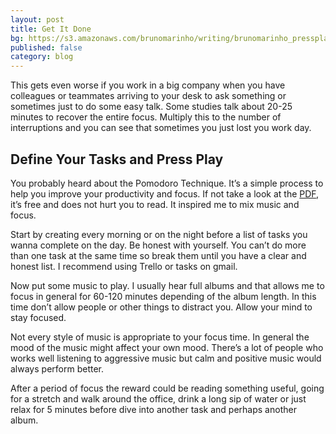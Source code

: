 ```yaml
---
layout: post
title: Get It Done
bg: https://s3.amazonaws.com/brunomarinho/writing/brunomarinho_pressplay%402x.jpg
published: false
category: blog
---
```


This gets even worse if you work in a big company when you have colleagues or teammates arriving to your desk to ask something or sometimes just to do some easy talk. Some studies talk about 20-25 minutes to recover the entire focus. Multiply this to the number of interruptions and you can see that sometimes you just lost you work day.

## Define Your Tasks and Press Play
You probably heard about the Pomodoro Technique. It’s a simple process to help you improve your productivity and focus. If not take a look at the <a href="http://baomee.info/pdf/technique/1.pdf" target="_blank">PDF</a>, it’s free and does not hurt you to read. It inspired me to mix music and focus.

Start by creating every morning or on the night before a list of tasks you wanna complete on the day. Be honest with yourself. You can’t do more than one task at the same time so break them until you have a clear and honest list. I recommend using Trello or tasks on gmail.

Now put some music to play. I usually hear full albums and that allows me to focus in general for 60-120 minutes depending of the album length. In this time don’t allow people or other things to distract you. Allow your mind to stay focused.

Not every style of music is appropriate to your focus time. In general the mood of the music might affect your own mood. There’s a lot of people who works well listening to aggressive music but calm and positive music would always perform better.

After a period of focus the reward could be reading something useful, going for a stretch and walk around the office, drink a long sip of water or just relax for 5 minutes before dive into another task and perhaps another album.